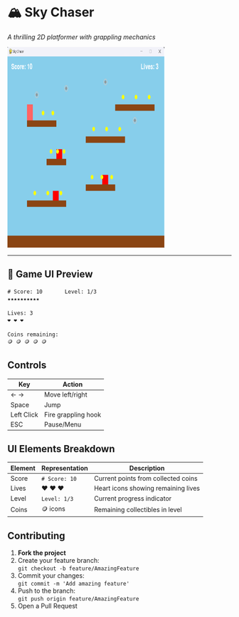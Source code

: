 # 🏔️ Sky Chaser

_A thrilling 2D platformer with grappling mechanics_

<img src="/Game_Development/Image/game.png" alt="Responsive" style="max-width: 70%; height: 450px;"/>

---

## 🎯 Game UI Preview

```plaintext
# Score: 10       Level: 1/3
★★★★★★★★★★

Lives: 3
❤️ ❤️ ❤️

Coins remaining:
🪙 🪙 🪙 🪙 🪙
```

## Controls

| Key        | Action              |
| ---------- | ------------------- |
| ← →        | Move left/right     |
| Space      | Jump                |
| Left Click | Fire grappling hook |
| ESC        | Pause/Menu          |

## UI Elements Breakdown

| Element | Representation | Description                         |
| ------- | -------------- | ----------------------------------- |
| Score   | `# Score: 10`  | Current points from collected coins |
| Lives   | ❤️ ❤️ ❤️       | Heart icons showing remaining lives |
| Level   | `Level: 1/3`   | Current progress indicator          |
| Coins   | 🪙 icons       | Remaining collectibles in level     |

## Contributing

1. **Fork the project**
2. Create your feature branch:  
   `git checkout -b feature/AmazingFeature`
3. Commit your changes:  
   `git commit -m 'Add amazing feature'`
4. Push to the branch:  
   `git push origin feature/AmazingFeature`
5. Open a Pull Request
